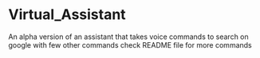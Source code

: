 # Virtual_Assistant
 An alpha version of an assistant that takes voice commands to search on google with few other commands check README file for more commands
